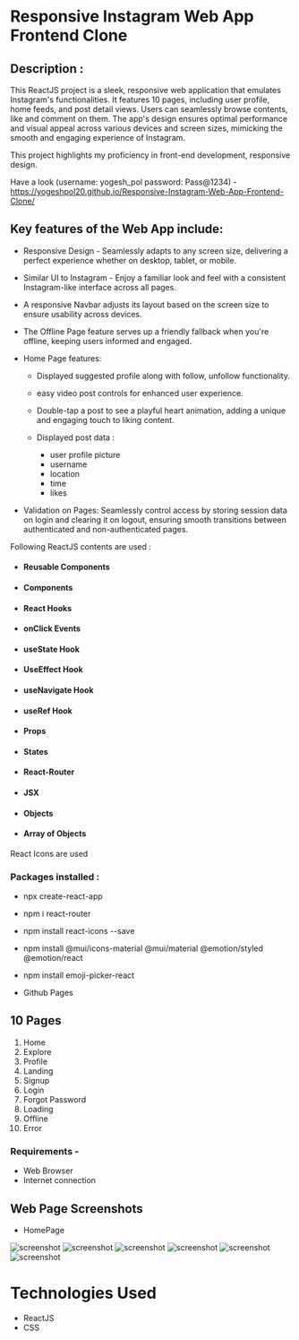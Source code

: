 # Responsive Instagram Web App Frontend Clone

## Description :
This ReactJS project is a sleek, responsive web application that emulates Instagram's functionalities. It features 10 pages, including user profile, home feeds, and post detail views. Users can seamlessly browse contents, like and comment on them. The app's design ensures optimal performance and visual appeal across various devices and screen sizes, mimicking the smooth and engaging experience of Instagram.

This project highlights my proficiency in front-end development, responsive design.

Have a look (username: yogesh_pol password: Pass@1234) - https://yogeshpol20.github.io/Responsive-Instagram-Web-App-Frontend-Clone/


## Key features of the Web App include:

- Responsive Design - Seamlessly adapts to any screen size, delivering a perfect experience whether on desktop, tablet, or mobile.
- Similar UI to Instagram - Enjoy a familiar look and feel with a consistent Instagram-like interface across all pages.
- A responsive Navbar adjusts its layout based on the screen size to ensure usability across devices. 
 - The Offline Page feature serves up a friendly fallback when you're offline, keeping users informed and engaged.
 
- Home Page features:
  - Displayed suggested profile along with follow, unfollow    functionality.
  - easy video post controls for enhanced user experience.
  - Double-tap a post to see a playful heart animation, adding a unique and engaging touch to liking content.

   - Displayed post data  :
      - user profile picture
     - username
     - location
     - time
     - likes 

 - Validation on Pages: Seamlessly control access by storing session data on login and clearing it on logout, ensuring smooth transitions between authenticated and non-authenticated pages.
  

Following ReactJS contents are used :

 -   ####  Reusable Components
 -   ####  Components
 -   ####  React Hooks
 -   ####  onClick Events
 -   ####  useState Hook
 -   ####  UseEffect Hook
 -   ####  useNavigate Hook
 -   ####  useRef Hook
 -   ####  Props
 -   ####  States
 -   ####  React-Router
 -   ####  JSX
 -   ####  Objects
 -   ####  Array of Objects


React Icons are used 


### Packages installed :

- npx create-react-app 

- npm i react-router

- npm install react-icons --save

- npm install @mui/icons-material @mui/material @emotion/styled @emotion/react

- npm install emoji-picker-react

- Github Pages


## 10 Pages
1. Home 
2. Explore 
3. Profile
4. Landing 
5. Signup
6. Login
7. Forgot Password
8. Loading
9. Offline
10. Error


### Requirements - 

- Web Browser
- Internet connection

## Web Page Screenshots

- HomePage 

![screenshot](App-Screenshots/HomePage1.jpg)
![screenshot](App-Screenshots/HomePage2.jpg)
![screenshot](App-Screenshots/HomePage3.jpg)
![screenshot](App-Screenshots/HomePage4.jpg)
![screenshot](App-Screenshots/HomePage5.jpg)
![screenshot](App-Screenshots/HomePage6.jpg)


# Technologies Used

- ReactJS
- CSS


